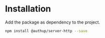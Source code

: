 # Installation

Add the package as dependency to the project.

```sh
npm install @authup/server-http --save
```
